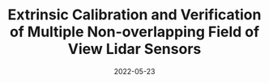 ---
title: "Extrinsic Calibration and Verification of Multiple Non-overlapping Field of View Lidar Sensors"
collection: publications
permalink: /publication/2022-05-23-calibration
excerpt: "We demonstrate a multi-lidar calibration frame-work for large mobile platforms that jointly calibrate the extrinsic parameters of non-overlapping Field-of-View (FoV) lidar sensors, without the need for any external calibration aid. The method starts by estimating the pose of each lidar in its corresponding sensor frame in between subsequent timestamps. Since the pose estimates from the lidars are not necessarily synchronous, we first align the poses using a Dual Quaternion (DQ) based Screw Linear Interpolation. Afterward, a Hand-Eye based calibration problem is solved using the DQ-based formulation to recover the extrinsics. Furthermore, we verify the extrinsics by matching chosen lidar semantic features, obtained by projecting the lidar data into the camera perspective after time alignment using vehicle kinematics. Experimental results on the data collected from a Scania vehicle [~ 1 Km sequence] demonstrate the ability of our approach to obtain better calibration parameters than the provided vehicle CAD model calibration parameters. This setup can also be scaled to any combination of multiple lidars."
date: 2022-05-23
venue: 'ICRA'
paperurl: https://mrsandipandas.github.io/files/calibration.pdf
videourl: https://youtu.be/pSvWS1NxjM8
citation: 'S. Das, N. Mahabadi, A. Djikic, C. Nassir, S. Chatterjee and M. Fallon, "Extrinsic Calibration and Verification of Multiple Non-overlapping Field of View Lidar Sensors," <i>IEEE International Conference on Robotics and Automation (ICRA)</i>, 2022, pp. 919-925.'
shortcitation: 'S. Das, N. Mahabadi, A. Djikic, C. Nassir, S. Chatterjee and M. Fallon, <i>IEEE International Conference on Robotics and Automation (ICRA)</i>, 2022, pp. 919-925.'
---